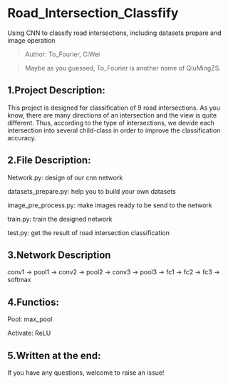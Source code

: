 # Road_Intersection_Classfify
Using CNN to classify road intersections, including datasets prepare and image operation
> Author: To_Fourier, CiWei

> Maybe as you guessed, To_Fourier is another name of QiuMingZS. 

## 1.Project Description:
This project is designed for classification of 9 road intersections. As you know, there are many directions of an intersection and the view is quite different. Thus, according to the type of intersections, we devide each intersection into several child-class in order to improve the classification accuracy.

## 2.File Description:
Network.py:           design of our cnn network

datasets_prepare.py:  help you to build your own datasets

image_pre_process.py: make images ready to be send to the network

train.py:             train the designed network

test.py:              get the result of road intersection classification

## 3.Network Description
conv1 -> pool1 -> conv2 -> pool2 -> conv3 -> pool3 -> fc1 -> fc2 -> fc3 -> softmax

## 4.Functios:
Pool: max_pool

Activate: ReLU

## 5.Written at the end:
If you have any questions, welcome to raise an issue!
